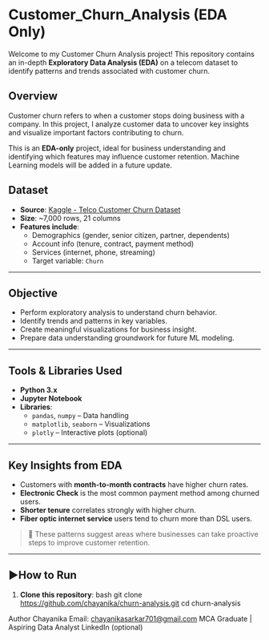 # Customer_Churn_Analysis (EDA Only)
Welcome to my Customer Churn Analysis project! This repository contains an in-depth **Exploratory Data Analysis (EDA)** on a telecom dataset to identify patterns and trends associated with customer churn.

## Overview

Customer churn refers to when a customer stops doing business with a company. In this project, I analyze customer data to uncover key insights and visualize important factors contributing to churn.

This is an **EDA-only** project, ideal for business understanding and identifying which features may influence customer retention. Machine Learning models will be added in a future update.

## Dataset

- **Source**: [Kaggle - Telco Customer Churn Dataset](https://www.kaggle.com/blastchar/telco-customer-churn)
- **Size**: ~7,000 rows, 21 columns
- **Features include**:
  - Demographics (gender, senior citizen, partner, dependents)
  - Account info (tenure, contract, payment method)
  - Services (internet, phone, streaming)
  - Target variable: `Churn`

---

## Objective

- Perform exploratory analysis to understand churn behavior.
- Identify trends and patterns in key variables.
- Create meaningful visualizations for business insight.
- Prepare data understanding groundwork for future ML modeling.

---

## Tools & Libraries Used

- **Python 3.x**
- **Jupyter Notebook**
- **Libraries**:
  - `pandas`, `numpy` – Data handling
  - `matplotlib`, `seaborn` – Visualizations
  - `plotly` – Interactive plots (optional)

---

## Key Insights from EDA

- Customers with **month-to-month contracts** have higher churn rates.
- **Electronic Check** is the most common payment method among churned users.
- **Shorter tenure** correlates strongly with higher churn.
- **Fiber optic internet service** users tend to churn more than DSL users.

> 📌 These patterns suggest areas where businesses can take proactive steps to improve customer retention.

---

## ▶How to Run

1. **Clone this repository**:
   bash
   git clone https://github.com/chayanika/churn-analysis.git
   cd churn-analysis

Author
Chayanika
Email: chayanikasarkar701@gmail.com
MCA Graduate | Aspiring Data Analyst
LinkedIn (optional)

